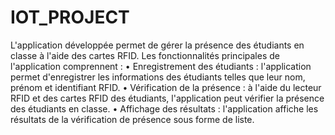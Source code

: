 # IOT_PROJECT
L'application développée permet de gérer la présence des étudiants en classe à l'aide des cartes RFID. Les fonctionnalités principales de l'application comprennent :
•	Enregistrement des étudiants : l'application permet d'enregistrer les informations des étudiants telles que leur nom, prénom et identifiant RFID.
•	Vérification de la présence : à l'aide du lecteur RFID et des cartes RFID des étudiants, l'application peut vérifier la présence des étudiants en classe.
•	Affichage des résultats : l'application affiche les résultats de la vérification de présence sous forme de liste.
